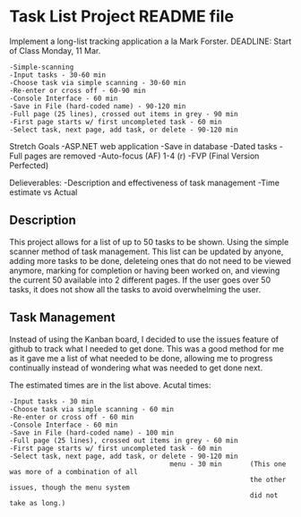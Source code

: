 # Task List Project README file

Implement a long-list tracking application a la Mark Forster.
	DEADLINE: Start of Class Monday, 11 Mar.
	
	-Simple-scanning
	-Input tasks - 30-60 min
	-Choose task via simple scanning - 30-60 min
	-Re-enter or cross off - 60-90 min
	-Console Interface - 60 min
	-Save in File (hard-coded name) - 90-120 min
	-Full page (25 lines), crossed out items in grey - 90 min
	-First page starts w/ first uncompleted task - 60 min
	-Select task, next page, add task, or delete - 90-120 min
	
	
Stretch Goals
	-ASP.NET web application
	-Save in database
	-Dated tasks
	-Full pages are removed
	-Auto-focus (AF) 1-4 (r)
	-FVP (Final Version Perfected)
	
Delieverables:
	-Description and effectiveness of task management
	-Time estimate vs Actual

## Description
 This project allows for a list of up to 50 tasks to be shown. Using the simple scanner method of
task management. This list can be updated by anyone, adding more tasks to be done, deleteing ones
that do not need to be viewed anymore, marking for completion or having been worked on, and viewing
the current 50 available into 2 different pages. If the user goes over 50 tasks, it does not show
all the tasks to avoid overwhelming the user.

## Task Management
 Instead of using the Kanban board, I decided to use the issues feature of github to track what I needed
to get done. This was a good method for me as it gave me a list of what needed to be done, allowing me to
progress continually instead of wondering what was needed to get done next.

The estimated times are in the list above.
Acutal times:

	-Input tasks - 30 min
	-Choose task via simple scanning - 60 min
	-Re-enter or cross off - 60 min
	-Console Interface - 60 min
	-Save in File (hard-coded name) - 100 min
	-Full page (25 lines), crossed out items in grey - 60 min
	-First page starts w/ first uncompleted task - 60 min
	-Select task, next page, add task, or delete - 90-120 min 
											menu - 30 min		(This one was more of a combination of all
																the other issues, though the menu system
																did not take as long.)
